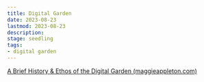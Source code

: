 ```yaml
---
title: Digital Garden
date: 2023-08-23
lastmod: 2023-08-23
description:
stage: seedling 
tags:
- digital garden
---
```


[A Brief History & Ethos of the Digital Garden (maggieappleton.com)](https://maggieappleton.com/garden-history)
